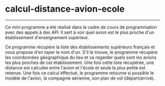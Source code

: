 # calcul-distance-avion-ecole
---
Ce mini programme a été réalisé dans le cadre de cours de programmation avec des appels à des API. Il sert à voir quel avion est le plus proche d'un établissement d'enseignement supérieur. 

Ce programme récupère la liste des établissements supérieurs français et nous propose d'en taper le nom d'un. S'il le trouve, le programme récupère les coordonnées géographique du lieu et va regarder quels sont les avions les plus proches de cet établissement. Une fois cette liste récupérée, une distance est calculée entre l'avion et l'école et seule la plus petite est retenue. Une fois ce calcul éffectué, le programme retourne si possible le modèle de l'avion, la compagnie aérienne, son plan de vol (départ/arrivé).

